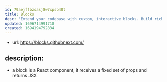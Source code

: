 ```yaml
---
id: 79aejffbzsasj8w7xpsb40t
title: Blocks
desc: 'Extend your codebase with custom, interactive blocks. Build rich documentation, enhance your workflows, and bring your repository to life.'
updated: 1696714991718
created: 1694194792834
---
```


- url: https://blocks.githubnext.com/

## description:

- a block is a React component; it receives a fixed set of props and returns JSX